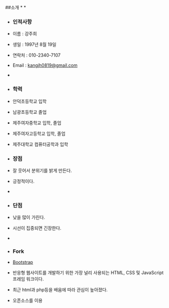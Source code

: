 ##소개
 *
 *
 * ### 인적사항
 * 이름 : 강주희
 * 생일 : 1997년 8월 19일
 * 연락처 : 010-2340-7107
 * Email : <kangjh0819@gmail.com>
 *
 * ### 학력
 * 안덕초등학교 입학
 * 남광초등학교 졸업
 * 제주여자중학교 입학, 졸업
 * 제주여자고등학교 입학, 졸업
 * 제주대학교 컴퓨터공학과 입학

 * ### 장점
 * 잘 웃어서 분위기를 밝게 만든다.
 * 긍정적이다.
 *
 * ### 단점
 * 낮을 많이 가린다.
 * 시선이 집중되면 긴장한다.
 *
 * ### Fork
 *  [Bootstrap](https://github.com/twbs/bootstrap)
 * 반응형 웹사이트를 개발하기 위한 가장 널리 사용되는 HTML, CSS 및 JavaScript 프레임 워크이다.
 * 최근 html과 php등을 배움에 따라 관심이 높아졌다.
 * 오픈소스를 이용
